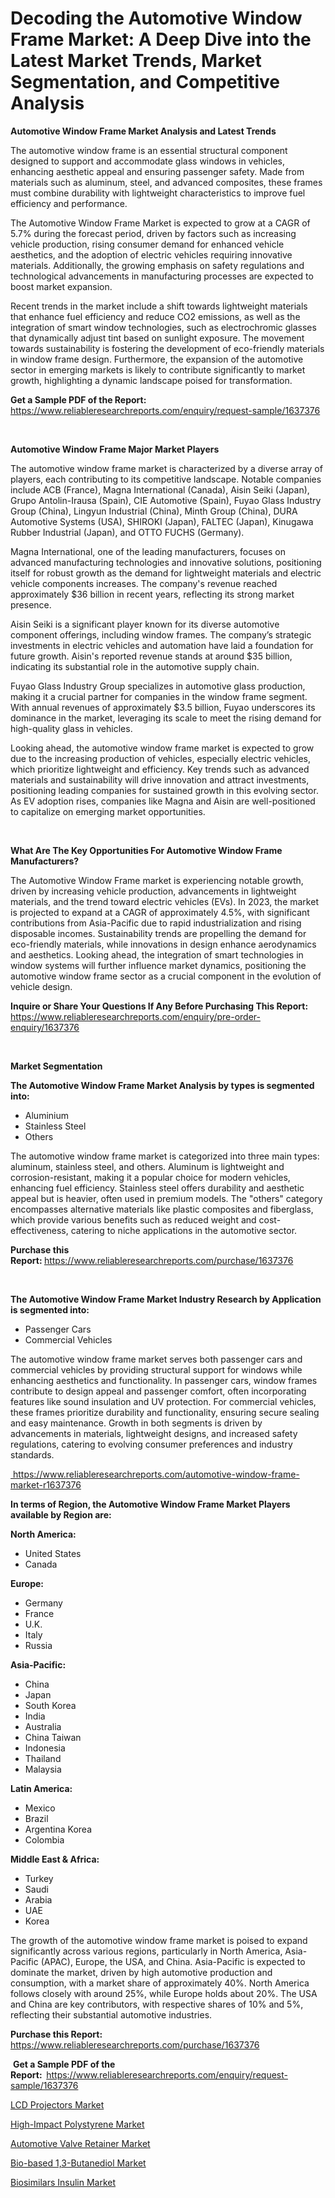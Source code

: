 <p><h1>Decoding the Automotive Window Frame Market: A Deep Dive into the Latest Market Trends, Market Segmentation, and Competitive Analysis</h1></p><p><strong>Automotive Window Frame Market Analysis and Latest Trends</strong></p>
<p><p>The automotive window frame is an essential structural component designed to support and accommodate glass windows in vehicles, enhancing aesthetic appeal and ensuring passenger safety. Made from materials such as aluminum, steel, and advanced composites, these frames must combine durability with lightweight characteristics to improve fuel efficiency and performance.</p><p>The Automotive Window Frame Market is expected to grow at a CAGR of 5.7% during the forecast period, driven by factors such as increasing vehicle production, rising consumer demand for enhanced vehicle aesthetics, and the adoption of electric vehicles requiring innovative materials. Additionally, the growing emphasis on safety regulations and technological advancements in manufacturing processes are expected to boost market expansion.</p><p>Recent trends in the market include a shift towards lightweight materials that enhance fuel efficiency and reduce CO2 emissions, as well as the integration of smart window technologies, such as electrochromic glasses that dynamically adjust tint based on sunlight exposure. The movement towards sustainability is fostering the development of eco-friendly materials in window frame design. Furthermore, the expansion of the automotive sector in emerging markets is likely to contribute significantly to market growth, highlighting a dynamic landscape poised for transformation.</p></p>
<p><strong>Get a Sample PDF of the Report:&nbsp;</strong> <a href="https://www.reliableresearchreports.com/enquiry/request-sample/1637376">https://www.reliableresearchreports.com/enquiry/request-sample/1637376</a></p>
<p>&nbsp;</p>
<p><strong>Automotive Window Frame Major Market Players</strong></p>
<p><p>The automotive window frame market is characterized by a diverse array of players, each contributing to its competitive landscape. Notable companies include ACB (France), Magna International (Canada), Aisin Seiki (Japan), Grupo Antolin-Irausa (Spain), CIE Automotive (Spain), Fuyao Glass Industry Group (China), Lingyun Industrial (China), Minth Group (China), DURA Automotive Systems (USA), SHIROKI (Japan), FALTEC (Japan), Kinugawa Rubber Industrial (Japan), and OTTO FUCHS (Germany).</p><p>Magna International, one of the leading manufacturers, focuses on advanced manufacturing technologies and innovative solutions, positioning itself for robust growth as the demand for lightweight materials and electric vehicle components increases. The company's revenue reached approximately $36 billion in recent years, reflecting its strong market presence.</p><p>Aisin Seiki is a significant player known for its diverse automotive component offerings, including window frames. The company’s strategic investments in electric vehicles and automation have laid a foundation for future growth. Aisin's reported revenue stands at around $35 billion, indicating its substantial role in the automotive supply chain.</p><p>Fuyao Glass Industry Group specializes in automotive glass production, making it a crucial partner for companies in the window frame segment. With annual revenues of approximately $3.5 billion, Fuyao underscores its dominance in the market, leveraging its scale to meet the rising demand for high-quality glass in vehicles.</p><p>Looking ahead, the automotive window frame market is expected to grow due to the increasing production of vehicles, especially electric vehicles, which prioritize lightweight and efficiency. Key trends such as advanced materials and sustainability will drive innovation and attract investments, positioning leading companies for sustained growth in this evolving sector. As EV adoption rises, companies like Magna and Aisin are well-positioned to capitalize on emerging market opportunities.</p></p>
<p>&nbsp;</p>
<p><strong>What Are The Key Opportunities For Automotive Window Frame Manufacturers?</strong></p>
<p><p>The Automotive Window Frame market is experiencing notable growth, driven by increasing vehicle production, advancements in lightweight materials, and the trend toward electric vehicles (EVs). In 2023, the market is projected to expand at a CAGR of approximately 4.5%, with significant contributions from Asia-Pacific due to rapid industrialization and rising disposable incomes. Sustainability trends are propelling the demand for eco-friendly materials, while innovations in design enhance aerodynamics and aesthetics. Looking ahead, the integration of smart technologies in window systems will further influence market dynamics, positioning the automotive window frame sector as a crucial component in the evolution of vehicle design.</p></p>
<p><strong>Inquire or Share Your Questions If Any Before Purchasing This Report:</strong> <a href="https://www.reliableresearchreports.com/enquiry/pre-order-enquiry/1637376">https://www.reliableresearchreports.com/enquiry/pre-order-enquiry/1637376</a></p>
<p>&nbsp;</p>
<p><strong>Market Segmentation</strong></p>
<p><strong>The Automotive Window Frame Market Analysis by types is segmented into:</strong></p>
<p><ul><li>Aluminium</li><li>Stainless Steel</li><li>Others</li></ul></p>
<p><p>The automotive window frame market is categorized into three main types: aluminum, stainless steel, and others. Aluminum is lightweight and corrosion-resistant, making it a popular choice for modern vehicles, enhancing fuel efficiency. Stainless steel offers durability and aesthetic appeal but is heavier, often used in premium models. The "others" category encompasses alternative materials like plastic composites and fiberglass, which provide various benefits such as reduced weight and cost-effectiveness, catering to niche applications in the automotive sector.</p></p>
<p><strong>Purchase this Report:&nbsp;</strong><a href="https://www.reliableresearchreports.com/purchase/1637376">https://www.reliableresearchreports.com/purchase/1637376</a></p>
<p>&nbsp;</p>
<p><strong>The Automotive Window Frame Market Industry Research by Application is segmented into:</strong></p>
<p><ul><li>Passenger Cars</li><li>Commercial Vehicles</li></ul></p>
<p><p>The automotive window frame market serves both passenger cars and commercial vehicles by providing structural support for windows while enhancing aesthetics and functionality. In passenger cars, window frames contribute to design appeal and passenger comfort, often incorporating features like sound insulation and UV protection. For commercial vehicles, these frames prioritize durability and functionality, ensuring secure sealing and easy maintenance. Growth in both segments is driven by advancements in materials, lightweight designs, and increased safety regulations, catering to evolving consumer preferences and industry standards.</p></p>
<p><a href="https://www.reliableresearchreports.com/automotive-window-frame-market-r1637376">&nbsp;https://www.reliableresearchreports.com/automotive-window-frame-market-r1637376</a></p>
<p><strong>In terms of Region, the Automotive Window Frame Market Players available by Region are:</strong></p>
<p>
    <p> <strong> North America: </strong>
        <ul>
            <li>United States</li>
            <li>Canada</li>
        </ul>
        </p> 
    <p> <strong> Europe: </strong>
        <ul>
            <li>Germany</li>
            <li>France</li>
            <li>U.K.</li>
            <li>Italy</li>
            <li>Russia</li>
        </ul>
        </p> 
    <p> <strong> Asia-Pacific: </strong>
        <ul>
            <li>China</li>
            <li>Japan</li>
            <li>South Korea</li>
            <li>India</li>
            <li>Australia</li>
            <li>China Taiwan</li>
            <li>Indonesia</li>
            <li>Thailand</li>
            <li>Malaysia</li>
        </ul>
        </p> 
    <p> <strong> Latin America: </strong>
        <ul>
            <li>Mexico</li>
            <li>Brazil</li>
            <li>Argentina Korea</li>
            <li>Colombia</li>
        </ul>
        </p> 
    <p> <strong> Middle East & Africa: </strong>
        <ul>
            <li>Turkey</li>
            <li>Saudi</li>
            <li>Arabia</li>
            <li>UAE</li>
            <li>Korea</li>
        </ul>
    </p>
    </p>
<p><p>The growth of the automotive window frame market is poised to expand significantly across various regions, particularly in North America, Asia-Pacific (APAC), Europe, the USA, and China. Asia-Pacific is expected to dominate the market, driven by high automotive production and consumption, with a market share of approximately 40%. North America follows closely with around 25%, while Europe holds about 20%. The USA and China are key contributors, with respective shares of 10% and 5%, reflecting their substantial automotive industries.</p></p>
<p><strong>Purchase this Report: </strong><a href="https://www.reliableresearchreports.com/purchase/1637376">https://www.reliableresearchreports.com/purchase/1637376</a></p>
<p>&nbsp;<strong>Get a Sample PDF of the Report:&nbsp;&nbsp;</strong><a href="https://www.reliableresearchreports.com/enquiry/request-sample/1637376">https://www.reliableresearchreports.com/enquiry/request-sample/1637376</a></p>
<p><strong></strong></p>
<p><p><a href="https://issuu.com/reportprime-2/docs/lcd-projectors-market-size-2030.ppt_d1bf43ca56cc42">LCD Projectors Market</a></p><p><a href="https://medium.com/@robertojones8678/high-impact-polystyrene-market-outlook-and-forecast-from-2024-to-2031-818f5312f37e?postPublishedType=repub">High-Impact Polystyrene Market</a></p><p><a href="https://github.com/AlisaRowe24/Market-Research-Report-List-1/blob/main/automotive-valve-retainer-market.md">Automotive Valve Retainer Market</a></p><p><a href="https://medium.com/@robertojones8678/bio-based-1-3-butanediol-market-size-growth-and-industry-analysis-by-market-segmentation-and-51df8f347940?postPublishedType=repub">Bio-based 1,3-Butanediol Market</a></p><p><a href="https://www.linkedin.com/pulse/biosimilars-insulin-market-global-regional-analysis-focus-nse9c?trackingId=HiI0j1l0TwyqQmMBkaGJmg%3D%3D">Biosimilars Insulin Market</a></p></p>